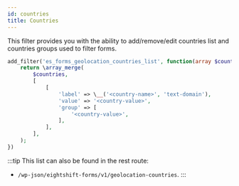 ```yaml
---
id: countries
title: Countries
---
```


This filter provides you with the ability to add/remove/edit countries list and countries groups used to filter forms.

```php
add_filter('es_forms_geolocation_countries_list', function(array $countries): array {
	return \array_merge(
		$countries,
		[
			[
				'label' => \__('<country-name>', 'text-domain'),
				'value' => '<country-value>',
				'group' => [
					'<country-value>',
				],
			],
		],
	);
})
```

:::tip
This list can also be found in the rest route:
* `/wp-json/eightshift-forms/v1/geolocation-countries`.
:::
